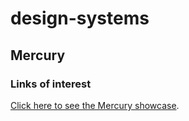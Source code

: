 # design-systems

## Mercury

### Links of interest

[Click here to see the Mercury showcase](https://mercury-showcase.netlify.app/button.html).
